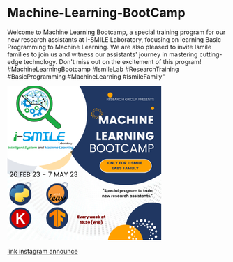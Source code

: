 # Machine-Learning-BootCamp

Welcome to Machine Learning Bootcamp, a special training program for our new research assistants at I-SMILE Laboratory, focusing on learning Basic Programming to Machine Learning. 
We are also pleased to invite Ismile families to join us and witness our assistants' journey in mastering cutting-edge technology. Don't miss out on the excitement of this program! #MachineLearningBootcamp #IsmileLab #ResearchTraining #BasicProgramming #MachineLearning #IsmileFamily"

<img src="https://github.com/ismilelabtelkom/Machine-Learning-BootCamp/blob/main/1.png" width="70%" height="70%">

[link instagram announce](https://www.instagram.com/p/CpHwqnrpMIj/)

